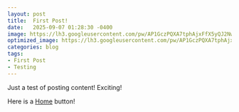 ```yaml
---
layout: post
title:  First Post!
date:   2025-09-07 01:28:30 -0400
image: https://lh3.googleusercontent.com/pw/AP1GczPQXA7tphAjxFfX5yQJ2NwTeruiKkjxH6_q9-uQBcydFQiSkau7cW51XI--oz4o_HHTzPvaWlT2hNP6igJp1wDOyoFg86kvo2O9wyMHLWJfkAy_a3XlaKW3WZNPdr8XY_ohWjRBm3dq8Niz8xlmYl6tRQ=w1148-h941-s-no
optimized_image: https://lh3.googleusercontent.com/pw/AP1GczPQXA7tphAjxFfX5yQJ2NwTeruiKkjxH6_q9-uQBcydFQiSkau7cW51XI--oz4o_HHTzPvaWlT2hNP6igJp1wDOyoFg86kvo2O9wyMHLWJfkAy_a3XlaKW3WZNPdr8XY_ohWjRBm3dq8Niz8xlmYl6tRQ=w1148-h941-s-no
categories: blog
tags: 
- First Post
- Testing
---
```


Just a test of posting content! Exciting!

Here is a [Home][site-home] button!

[site-home]: {{site.url}}{{site.baseurl}}


